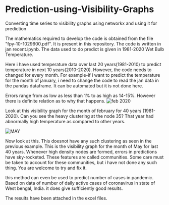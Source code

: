 # Prediction-using-Visibility-Graphs
Converting time series to visibility graphs using networkx and using it for prediction

The mathematics required to develop the code is obtained from the file "fpy-10-1029600.pdf". It is present in this repository. The code is written in jan recent.ipynb. The data used to do predict is given in 1981-2020 Wet Bulb Temperature. 

Here i have used temperature data over last 20 years(1981-2010) to predict temperature in next 10 years(2010-2020). However, the code needs to changed for every month. For example-if i want to predict the temperature for the month of january, i need to change the code to read the jan data in the pandas dataframe. It can be automated but it is not done here.

Errors range from as low as less than 1% to as high as 14-15%. However there is definite relation as to why that happens. 
![feb 2020](https://github.com/nishantdey12/Prediction-using-Visibility-Graphs/assets/97585193/022d00c1-76c7-44f8-9976-46c5ffae2b62)

Look at this visibility graph for the month of february for 40 years (1981-2020). Can you see the heavy clustering at the node 35? That year had abnormally high temperature as compared to other years. 

![MAY](https://github.com/nishantdey12/Prediction-using-Visibility-Graphs/assets/97585193/9495d818-9c2a-42e7-b812-6317cca78e71)

Now look at this. This doesnot have any such clustering as seen in the previous example. This is the visibility graph for the month of May for last 40 years.
Whenever high density nodes are formed, errors in predictions have sky-rocketed. These features are called communities. Some care must be taken to account for these communities, but i have not done any such thing. You are welcome to try and fix it.

this method can even be used to predict number of cases in pandemic. Based on data of number of daily active cases of coronavirus in state of West bengal, India. it does give sufficiently good results.

The results have been attached in the excel files.
